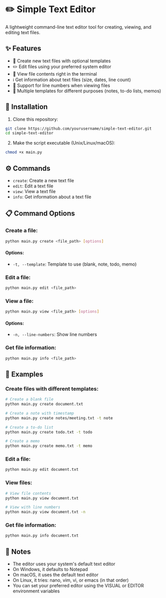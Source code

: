 # ✏️ Simple Text Editor

A lightweight command-line text editor tool for creating, viewing, and editing text files.

## ✨ Features

- 📝 Create new text files with optional templates
- ✏️ Edit files using your preferred system editor
- 👀 View file contents right in the terminal
- ℹ️ Get information about text files (size, dates, line count)
- 📄 Support for line numbers when viewing files
- 🧩 Multiple templates for different purposes (notes, to-do lists, memos)

## 🚀 Installation

1. Clone this repository:
```bash
git clone https://github.com/yourusername/simple-text-editor.git
cd simple-text-editor
```

2. Make the script executable (Unix/Linux/macOS):
```bash
chmod +x main.py
```

## ⚙️ Commands

- `create`: Create a new text file
- `edit`: Edit a text file
- `view`: View a text file
- `info`: Get information about a text file

## 📋 Command Options

### Create a file:
```bash
python main.py create <file_path> [options]
```

#### Options:

- `-t, --template`: Template to use (blank, note, todo, memo)

### Edit a file:
```bash
python main.py edit <file_path>
```

### View a file:
```bash
python main.py view <file_path> [options]
```

#### Options:

- `-n, --line-numbers`: Show line numbers

### Get file information:
```bash
python main.py info <file_path>
```

## 📝 Examples

### Create files with different templates:

```bash
# Create a blank file
python main.py create document.txt
```

```bash
# Create a note with timestamp
python main.py create notes/meeting.txt -t note
```

```bash
# Create a to-do list
python main.py create todo.txt -t todo
```

```bash
# Create a memo
python main.py create memo.txt -t memo
```

### Edit a file:
```bash
python main.py edit document.txt
```

### View files:
```bash
# View file contents
python main.py view document.txt
```

```bash
# View with line numbers
python main.py view document.txt -n
```

### Get file information:
```bash
python main.py info document.txt
```

## 📌 Notes

- The editor uses your system's default text editor
- On Windows, it defaults to Notepad
- On macOS, it uses the default text editor
- On Linux, it tries: nano, vim, vi, or emacs (in that order)
- You can set your preferred editor using the VISUAL or EDITOR environment variables





